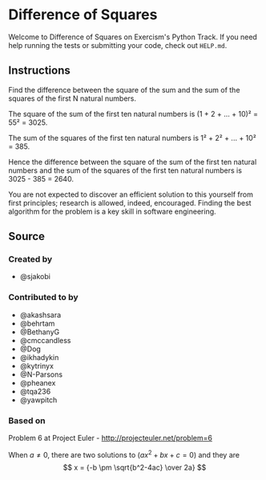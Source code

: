 # Difference of Squares

Welcome to Difference of Squares on Exercism's Python Track.
If you need help running the tests or submitting your code, check out `HELP.md`.

## Instructions

Find the difference between the square of the sum and the sum of the squares of the first N natural numbers.

The square of the sum of the first ten natural numbers is
(1 + 2 + ... + 10)² = 55² = 3025.

The sum of the squares of the first ten natural numbers is
1² + 2² + ... + 10² = 385.

Hence the difference between the square of the sum of the first
ten natural numbers and the sum of the squares of the first ten
natural numbers is 3025 - 385 = 2640.

You are not expected to discover an efficient solution to this yourself from
first principles; research is allowed, indeed, encouraged. Finding the best
algorithm for the problem is a key skill in software engineering.

## Source

### Created by

- @sjakobi

### Contributed to by

- @akashsara
- @behrtam
- @BethanyG
- @cmccandless
- @Dog
- @ikhadykin
- @kytrinyx
- @N-Parsons
- @pheanex
- @tqa236
- @yawpitch

### Based on

Problem 6 at Project Euler - http://projecteuler.net/problem=6

When $a \ne 0$, there are two solutions to $(ax^2 + bx + c = 0)$ and they are
$$ x = {-b \pm \sqrt{b^2-4ac} \over 2a} $$
